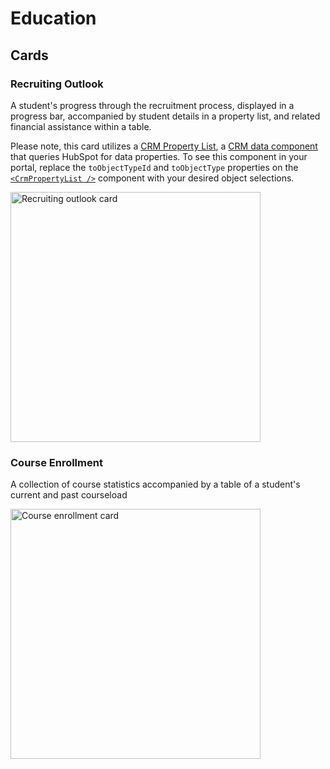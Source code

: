 # Education

## Cards

### Recruiting Outlook

A student's progress through the recruitment process, displayed in a progress bar, accompanied by student details in a property list, and related financial assistance within a table.

Please note, this card utilizes a [CRM Property List](https://developers.hubspot.com/beta-docs/reference/ui-components/crm-data-components/crm-property-list), a [CRM data component](https://developers.hubspot.com/beta-docs/reference/ui-components/crm-data-components/overview) that queries HubSpot for data properties. To see this component in your portal, replace the `toObjectTypeId` and `toObjectType` properties on the [`<CrmPropertyList />`](https://github.com/hubspotdev/uie-industry-card-samples/blob/61389c9f2eeb838f791a74d750b891a0c96fb932/education/src/app/extensions/Recruiting_Outlook.jsx#L55) component with your desired object selections.

<img width="400" alt="Recruiting outlook card" src="https://github.com/user-attachments/assets/f6c8119e-bbf4-49fa-98fc-5bd01111ec42">

### Course Enrollment

A collection of course statistics accompanied by a table of a student's current and past courseload


<img width="400" alt="Course enrollment card" src="https://github.com/user-attachments/assets/1849cab3-01e5-4053-8224-0f39aa19e1c2">
